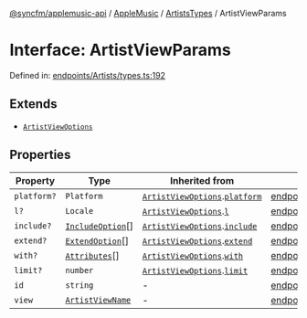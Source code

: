 [@syncfm/applemusic-api](../../../../../../globals.md) / [AppleMusic](../../../index.md) / [ArtistsTypes](../index.md) / ArtistViewParams

# Interface: ArtistViewParams

Defined in: [endpoints/Artists/types.ts:192](https://github.com/sync-fm/applemusic-api/blob/9471caba6a6b5bc92263ffc6e5d9c04672ec1f7f/src/endpoints/Artists/types.ts#L192)

## Extends

- [`ArtistViewOptions`](ArtistViewOptions.md)

## Properties

| Property | Type | Inherited from | Defined in |
| ------ | ------ | ------ | ------ |
| <a id="platform"></a> `platform?` | `Platform` | [`ArtistViewOptions`](ArtistViewOptions.md).[`platform`](ArtistViewOptions.md#platform) | [endpoints/Artists/types.ts:184](https://github.com/sync-fm/applemusic-api/blob/9471caba6a6b5bc92263ffc6e5d9c04672ec1f7f/src/endpoints/Artists/types.ts#L184) |
| <a id="l"></a> `l?` | `Locale` | [`ArtistViewOptions`](ArtistViewOptions.md).[`l`](ArtistViewOptions.md#l) | [endpoints/Artists/types.ts:185](https://github.com/sync-fm/applemusic-api/blob/9471caba6a6b5bc92263ffc6e5d9c04672ec1f7f/src/endpoints/Artists/types.ts#L185) |
| <a id="include"></a> `include?` | [`IncludeOption`](../enumerations/IncludeOption.md)[] | [`ArtistViewOptions`](ArtistViewOptions.md).[`include`](ArtistViewOptions.md#include) | [endpoints/Artists/types.ts:186](https://github.com/sync-fm/applemusic-api/blob/9471caba6a6b5bc92263ffc6e5d9c04672ec1f7f/src/endpoints/Artists/types.ts#L186) |
| <a id="extend"></a> `extend?` | [`ExtendOption`](../enumerations/ExtendOption.md)[] | [`ArtistViewOptions`](ArtistViewOptions.md).[`extend`](ArtistViewOptions.md#extend) | [endpoints/Artists/types.ts:187](https://github.com/sync-fm/applemusic-api/blob/9471caba6a6b5bc92263ffc6e5d9c04672ec1f7f/src/endpoints/Artists/types.ts#L187) |
| <a id="with"></a> `with?` | [`Attributes`](../enumerations/WithOption.md#attributes)[] | [`ArtistViewOptions`](ArtistViewOptions.md).[`with`](ArtistViewOptions.md#with) | [endpoints/Artists/types.ts:188](https://github.com/sync-fm/applemusic-api/blob/9471caba6a6b5bc92263ffc6e5d9c04672ec1f7f/src/endpoints/Artists/types.ts#L188) |
| <a id="limit"></a> `limit?` | `number` | [`ArtistViewOptions`](ArtistViewOptions.md).[`limit`](ArtistViewOptions.md#limit) | [endpoints/Artists/types.ts:189](https://github.com/sync-fm/applemusic-api/blob/9471caba6a6b5bc92263ffc6e5d9c04672ec1f7f/src/endpoints/Artists/types.ts#L189) |
| <a id="id"></a> `id` | `string` | - | [endpoints/Artists/types.ts:193](https://github.com/sync-fm/applemusic-api/blob/9471caba6a6b5bc92263ffc6e5d9c04672ec1f7f/src/endpoints/Artists/types.ts#L193) |
| <a id="view"></a> `view` | [`ArtistViewName`](../enumerations/ArtistViewName.md) | - | [endpoints/Artists/types.ts:194](https://github.com/sync-fm/applemusic-api/blob/9471caba6a6b5bc92263ffc6e5d9c04672ec1f7f/src/endpoints/Artists/types.ts#L194) |
